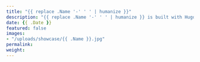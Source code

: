 ```yaml
---
title: "{{ replace .Name '-' ' ' | humanize }}"
description: "{{ replace .Name '-' ' ' | humanize }} is built with Hugo"
date: {{ .Date }}
featured: false
images:
- "/uploads/showcase/{{ .Name }}.jpg"
permalink:
weight:
---
```

